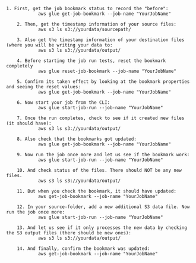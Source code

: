     1. First, get the job bookmark status to record the "before": 
		        aws glue get-job-bookmark --job-name "YourJobName"

		2. Then, get the timestamp information of your source files: 
		        aws s3 ls s3://yourdata/sourcepath/

		3. Also get the timestamp information of your destination files (where you will be writing your data to: 
		        aws s3 ls s3://yourdata/output/

		4. Before starting the job run tests, reset the bookmark completely
		        aws glue reset-job-bookmark --job-name "YourJobName"

		5. Confirm its taken effect by looking at the bookmark properties and seeing the reset values: 
		        aws glue get-job-bookmark --job-name "YourJobName"

		6. Now start your job from the CLI: 
		        aws glue start-job-run --job-name "YourJobName"

		7. Once the run completes, check to see if it created new files (it should have):
		        aws s3 ls s3://yourdata/output/

		8. Also check that the bookmarks got updated:
		        aws glue get-job-bookmark --job-name "YourJobName"

		9. Now run the job once more and let us see if the bookmark work: 
		        aws glue start-job-run --job-name "YourJobName"

		10. And check status of the files. There should NOT be any new files.
		        aws s3 ls s3://yourdata/output/ 

		11. But when you check the bookmark, it should have updated:
		        aws get-job-bookmark --job-name "YourJobName"

		12. In your source-folder, add a new additional S3 data file. Now run the job once more: 
		        aws glue start-job-run --job-name "YourJobName"

		13. And let us see if it only processes the new data by checking the S3 output files (there should be new ones): 
		        aws s3 ls s3://yourdata/output/ 

		14. And finally, confirm the bookmark was updated: 
		        aws get-job-bookmark --job-name "YourJobName"

